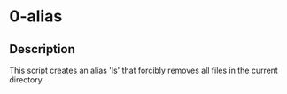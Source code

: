 # 0-alias

## Description
This script creates an alias 'ls' that forcibly removes all files in the current directory.
